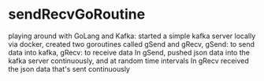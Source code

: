 # sendRecvGoRoutine
playing around with GoLang and Kafka: started a simple kafka server locally via docker, created two goroutines called gSend and gRecv, gSend: to send data into kafka, gRecv: to receive data In gSend, pushed json data into the kafka server continuously, and at random time intervals In gRecv received the json data that's sent continuously 
